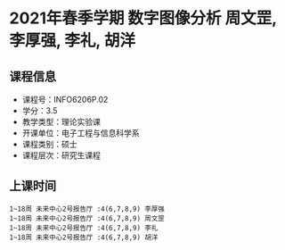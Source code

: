 # 2021年春季学期 数字图像分析 周文罡, 李厚强, 李礼, 胡洋






## 课程信息

- 课程号：INFO6206P.02
- 学分：3.5
- 教学类型：理论实验课
- 开课单位：电子工程与信息科学系
- 课程类别：硕士
- 课程层次：研究生课程

## 上课时间

```
1~18周 未来中心2号报告厅 :4(6,7,8,9) 李厚强
1~18周 未来中心2号报告厅 :4(6,7,8,9) 周文罡
1~18周 未来中心2号报告厅 :4(6,7,8,9) 李礼
1~18周 未来中心2号报告厅 :4(6,7,8,9) 胡洋
```

